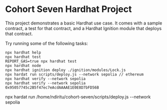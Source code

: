 # Cohort Seven Hardhat Project

This project demonstrates a basic Hardhat use case. It comes with a sample contract, a test for that contract, and a Hardhat Ignition module that deploys that contract.

Try running some of the following tasks:

```shell
npx hardhat help
npx hardhat test
REPORT_GAS=true npx hardhat test
npx hardhat node
npx hardhat ignition deploy ./ignition/modules/Lock.js
npx hardat run scripts/deploy.js --network sepolia // ethereum 
npx hardhat verify --network sepolia 
npx hardhat verify --network sepolia 0x95057745c2B5f47ec7eAcdAAAAE1E0E8D7bFD56B
```
npx hardat run /home/ndiritu/cohort-seven/scripts/deploy.js --network sepolia